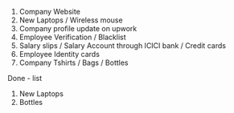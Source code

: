 1. Company Website
2. New Laptops / Wireless mouse
3. Company profile update on upwork
4. Employee Verification / Blacklist
5. Salary slips / Salary Account through ICICI bank / Credit cards
6. Employee Identity cards
7. Company Tshirts / Bags / Bottles

Done - list

1. New Laptops
2. Bottles
